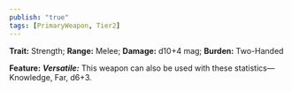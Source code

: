 ```yaml
---
publish: "true"
tags: [PrimaryWeapon, Tier2]
---
```

**Trait:** Strength; **Range:** Melee; **Damage:** d10+4 mag; **Burden:** Two-Handed

**Feature:** ***Versatile:*** This weapon can also be used with these statistics—Knowledge, Far, d6+3.
